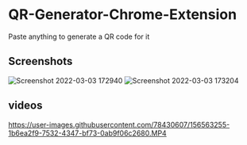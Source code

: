 # QR-Generator-Chrome-Extension
Paste anything to generate a QR code for it 

## Screenshots
![Screenshot 2022-03-03 172940](https://user-images.githubusercontent.com/78430607/156561706-ad30bd0d-7edd-45f8-9cbb-8d0d1ce20f78.png)
![Screenshot 2022-03-03 173204](https://user-images.githubusercontent.com/78430607/156561718-008e8416-ba44-420f-a641-f740263d4556.png)

## videos
https://user-images.githubusercontent.com/78430607/156563255-1b6ea2f9-7532-4347-bf73-0ab9f06c2680.MP4